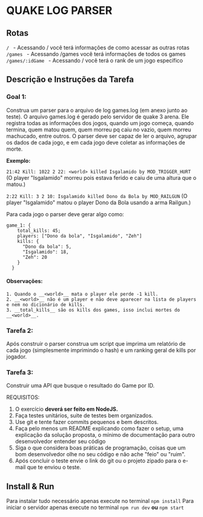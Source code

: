 # QUAKE LOG PARSER


## Rotas 
 ```/ ``` - Acessando / você terá informações de como acessar as outras rotas
 ```/games ``` - Acessando /games você terá informações de todos os games
 ```/games/:idGame ```  - Acessando / você terá o rank de um jogo específico


## Descrição e Instruções da Tarefa

### Goal 1:
 Construa um parser para o arquivo de log games.log (em anexo junto ao teste).
 O arquivo games.log é gerado pelo servidor de quake 3 arena. Ele registra todas as informações dos jogos, quando um jogo começa, quando termina, quem matou quem, quem morreu pq caiu no vazio, quem morreu machucado, entre outros.
 O parser deve ser capaz de ler o arquivo, agrupar os dados de cada jogo, e em cada jogo deve coletar as informações de morte.
 
 __Exemplo:__

  ```21:42 Kill: 1022 2 22: <world> killed Isgalamido by MOD_TRIGGER_HURT```
  (O player "Isgalamido" morreu pois estava ferido e caiu de uma altura que o matou.)

  ```2:22 Kill: 3 2 10: Isgalamido killed Dono da Bola by MOD_RAILGUN```
  (O player "Isgalamido" matou o player Dono da Bola usando a arma Railgun.)

Para cada jogo o parser deve gerar algo como:

```
game_1: {
    total_kills: 45;
    players: ["Dono da bola", "Isgalamido", "Zeh"]
    kills: {
      "Dono da bola": 5,
      "Isgalamido": 18,
      "Zeh": 20
    }
  }
```

#### Observações:
    1. Quando o __<world>__ mata o player ele perde -1 kill.
    2. __<world>__ não é um player e não deve aparecer na lista de players e nem no dicionário de kills.
    3. __total_kills__ são os kills dos games, isso inclui mortes do __<world>__.

### Tarefa 2:
  Após construir o parser construa um script que imprima um relatório de cada jogo (simplesmente imprimindo o hash) e um ranking geral de kills por jogador.

### Tarefa 3:
  Construir uma API que busque o resultado do Game por ID.

REQUISITOS:
1.	O exercício __deverá ser feito em NodeJS.__
2.	Faça testes unitários, suite de testes bem organizados.
3.	Use git e tente fazer commits pequenos e bem descritos.
4.	Faça pelo menos um README explicando como fazer o setup, uma explicação da solução proposta, o mínimo de documentação para outro desenvolvedor entender seu código
5.	Siga o que considera boas práticas de programação, coisas que um bom desenvolvedor olhe no seu código e não ache "feio" ou "ruim".
6.	Após concluir o teste envie o link do git ou o projeto zipado para o e-mail que te enviou o teste. 


## Install & Run
  Para instalar tudo necessário apenas execute no terminal ```npm install```
  Para iniciar o servidor apenas execute no terminal ```npm run dev``` __ou__ ```npm start```
